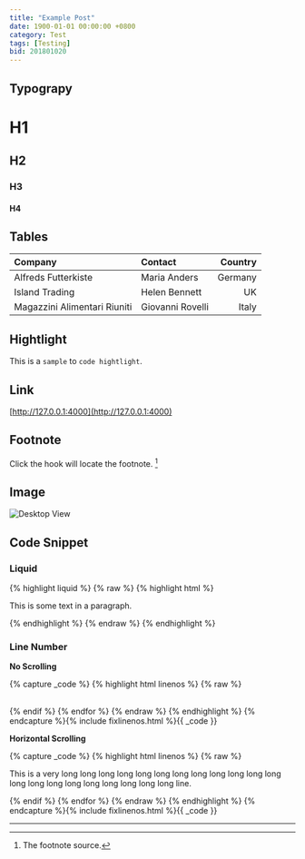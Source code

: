```yaml
---
title: "Example Post"
date: 1900-01-01 00:00:00 +0800
category: Test
tags: [Testing]
bid: 201801020
---
```



## Typograpy

# H1

<h2 data-toc-skip>H2</h2>

<h3 data-toc-skip>H3</h3>

#### H4


## Tables

|Company|Contact|Country|
|:---|:--|---:|
|Alfreds Futterkiste | Maria Anders | Germany
|Island Trading | Helen Bennett | UK
|Magazzini Alimentari Riuniti | Giovanni Rovelli | Italy

## Hightlight

This is a `sample` to `code hightlight`.

## Link

[http://127.0.0.1:4000](http://127.0.0.1:4000)


## Footnote

Click the hook will locate the footnote. [^footnote]


## Image

![Desktop View](https://cotes.gitee.io/blog-pics/1808110/1.jpg)


## Code Snippet

### Liquid

{% highlight liquid %}
{% raw %}
{% highlight html %}
<p>This is some text in a paragraph.</p>
{% endhighlight %}
{% endraw %}
{% endhighlight %}

### Line Number

**No Scrolling**

{% capture _code %}
{% highlight html linenos %}
{% raw %}
<div class="panel-group">
  <div class="panel panel-default">
    <div class="panel-heading" id="{{ category_name }}">
      <i class="far fa-folder"></i>&nbsp;
      </a>
    </div>
  </div>
</div>
  {% endif %}
{% endfor %}
{% endraw %}
{% endhighlight %}
{% endcapture %}{% include fixlinenos.html %}{{ _code }}

**Horizontal Scrolling**

{% capture _code %}
{% highlight html linenos %}
{% raw %}
<div class="panel-group">
  <div class="panel panel-default">
    <div class="panel-heading" id="{{ category_name }}">
      <i class="far fa-folder"></i>
      <p>This is a very long long long long long long long long long long long long long long long long long long long long long line.</p>
      </a>
    </div>
  </div>
</div>
  {% endif %}
{% endfor %}
{% endraw %}
{% endhighlight %}
{% endcapture %}{% include fixlinenos.html %}{{ _code }}


***


[^footnote]: The footnote source.
